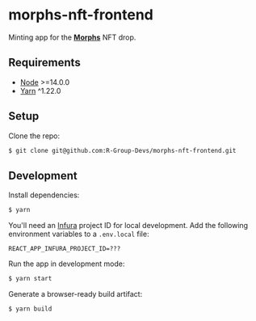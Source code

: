 # morphs-nft-frontend

Minting app for the **[Morphs](https://morphs.wtf)** NFT drop.

## Requirements

- [Node](https://nodejs.org/en/) >=14.0.0
- [Yarn](https://yarnpkg.com/) ^1.22.0

## Setup

Clone the repo:

```sh
$ git clone git@github.com:R-Group-Devs/morphs-nft-frontend.git
```

## Development

Install dependencies:

```sh
$ yarn
```

You'll need an [Infura](https://infura.io/) project ID for local development. Add the following environment variables to a `.env.local` file:

```
REACT_APP_INFURA_PROJECT_ID=???
```

Run the app in development mode:

```sh
$ yarn start
```

Generate a browser-ready build artifact:

```sh
$ yarn build
```
